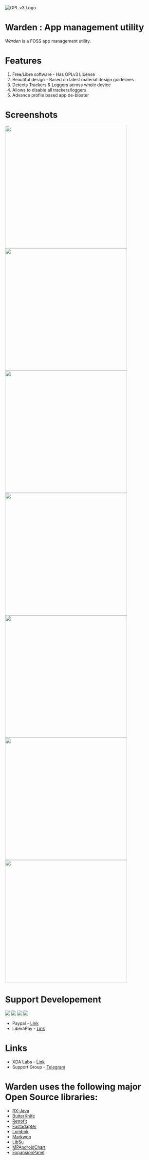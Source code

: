 <img src="https://www.gnu.org/graphics/gplv3-88x31.png" alt="GPL v3 Logo">

# Warden : App management utility

*Warden* is a FOSS app management utility.

# Features

1. Free/Libre software - Has GPLv3 License
2. Beautiful design - Based on latest material design guidelines
3. Detects Trackers & Loggers across whole device
4. Allows to disable all trackers/loggers
5. Advance profile based app de-bloater

# Screenshots

<img src="https://gitlab.com/AuroraOSS/AppWarden/raw/master/fastlane/metadata/android/en-US/images/phoneScreenshots/ss01.png" height="400"><img src="https://gitlab.com/AuroraOSS/AppWarden/raw/master/fastlane/metadata/android/en-US/images/phoneScreenshots/ss02.png" height="400">
<img src="https://gitlab.com/AuroraOSS/AppWarden/raw/master/fastlane/metadata/android/en-US/images/phoneScreenshots/ss03.png" height="400"><img src="https://gitlab.com/AuroraOSS/AppWarden/raw/master/fastlane/metadata/android/en-US/images/phoneScreenshots/ss04.png" height="400">
<img src="https://gitlab.com/AuroraOSS/AppWarden/raw/master/fastlane/metadata/android/en-US/images/phoneScreenshots/ss05.png" height="400"><img src="https://gitlab.com/AuroraOSS/AppWarden/raw/master/fastlane/metadata/android/en-US/images/phoneScreenshots/ss06.png" height="400">
<img src="https://gitlab.com/AuroraOSS/AppWarden/raw/master/fastlane/metadata/android/en-US/images/phoneScreenshots/ss07.png" height="400">


# Support Developement

<img src="https://img.shields.io/static/v1?label=Bitcoin&message=bc1qu7cy9fepjj309y4r2x3rymve7mw4ff39c8cpe0&color=Orange">

<img src="https://img.shields.io/static/v1?label=Bitcoin Cash&message=qpqus3qdlz8guf476vwz0fjl8s34fseukcmrl6eknl&color=Success">

<img src="https://img.shields.io/static/v1?label=Ethereum&message=0x6977446933EC8b5964D921f7377950992337B1C6&color=Blue">

<img src="https://img.shields.io/static/v1?label=BHIM UPI&message=whyorean@dbs&color=BlueViolet">

* Paypal - [Link](https://paypal.me/AuroraDev)
* LiberaPay - [Link](https://liberapay.com/on/gitlab/whyorean/)
  
# Links
* XDA Labs - [Link](https://labs.xda-developers.com/store/app/com.aurora.warden)
* Support Group - [Telegram](https://t.me/AuroraOfficial)

# Warden uses the following major Open Source libraries:

* [RX-Java](https://github.com/ReactiveX/RxJava)
* [ButterKnife](https://github.com/JakeWharton/butterknife)
* [Retrofit](https://square.github.io/retrofit/)
* [Fastadapter](https://github.com/mikepenz/FastAdapter)
* [Lombok](https://github.com/noties/Markwon)
* [Markwon](https://github.com/noties/Markwon)
* [LibSu](https://github.com/topjohnwu/libsu)
* [MPAndroidChart](https://github.com/PhilJay/MPAndroidChart)
* [ExpansionPanel](https://github.com/florent37/ExpansionPanel)


